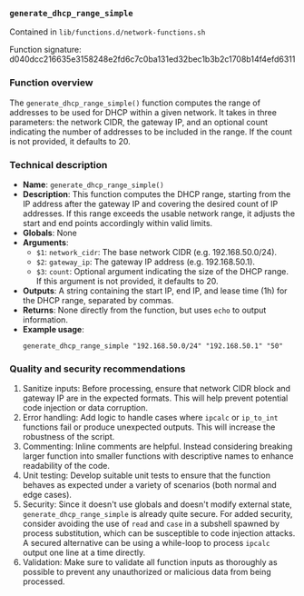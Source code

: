 ### `generate_dhcp_range_simple`

Contained in `lib/functions.d/network-functions.sh`

Function signature: d040dcc216635e3158248e2fd6c7c0ba131ed32bec1b3b2c1708b14f4efd6311

### Function overview

The `generate_dhcp_range_simple()` function computes the range of addresses to be used for DHCP within a given network. It takes in three parameters: the network CIDR, the gateway IP, and an optional count indicating the number of addresses to be included in the range. If the count is not provided, it defaults to 20.

### Technical description

- **Name**: `generate_dhcp_range_simple()`
- **Description**: This function computes the DHCP range, starting from the IP address after the gateway IP and covering the desired count of IP addresses. If this range exceeds the usable network range, it adjusts the start and end points accordingly within valid limits.
- **Globals**: None
- **Arguments**: 
  - `$1`: `network_cidr`: The base network CIDR (e.g. 192.168.50.0/24). 
  - `$2`: `gateway_ip`: The gateway IP address (e.g. 192.168.50.1).
  - `$3`: `count`: Optional argument indicating the size of the DHCP range. If this argument is not provided, it defaults to 20.
- **Outputs**: A string containing the start IP, end IP, and lease time (1h) for the DHCP range, separated by commas.
- **Returns**: None directly from the function, but uses `echo` to output information.
- **Example usage**: 
    ```
    generate_dhcp_range_simple "192.168.50.0/24" "192.168.50.1" "50"
    ```

### Quality and security recommendations

1. Sanitize inputs: Before processing, ensure that network CIDR block and gateway IP are in the expected formats. This will help prevent potential code injection or data corruption.
2. Error handling: Add logic to handle cases where `ipcalc` or `ip_to_int` functions fail or produce unexpected outputs. This will increase the robustness of the script.
3. Commenting: Inline comments are helpful. Instead considering breaking larger function into smaller functions with descriptive names to enhance readability of the code.
4. Unit testing: Develop suitable unit tests to ensure that the function behaves as expected under a variety of scenarios (both normal and edge cases).
5. Security: Since it doesn't use globals and doesn't modify external state, `generate_dhcp_range_simple` is already quite secure. For added security, consider avoiding the use of `read` and `case` in a subshell spawned by process substitution, which can be susceptible to code injection attacks. A secured alternative can be using a while-loop to process `ipcalc` output one line at a time directly.
6. Validation: Make sure to validate all function inputs as thoroughly as possible to prevent any unauthorized or malicious data from being processed.

